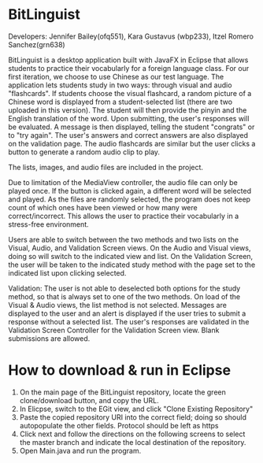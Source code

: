 # BitLinguist

Developers: Jennifer Bailey(ofq551), Kara Gustavus (wbp233), Itzel Romero Sanchez(grn638)

BitLinguist is a desktop application built with JavaFX in Eclipse that allows students to practice their vocabularly for a
foreign language class. For our first iteration, we choose to use Chinese as our test language. The application lets students 
study in two ways: through visual and audio "flashcards". If students choose the visual flashcard, a random picture of a Chinese 
word is displayed from a student-selected list (there are two uploaded in this version). The student will then provide the pinyin 
and the English translation of the word. Upon submitting, the user's responses will be evaluated. A message is then displayed, 
telling the student "congrats" or to "try again". The user's answers and correct answers are also displayed on the validation page. 
The audio flashcards are similar but the user clicks a button to generate a random audio clip to play. 

The lists, images, and audio files are included in the project.

Due to limitation of the MediaView controller, the audio file can only be played once. If the button is clicked again, a 
different word will be selected and played. As the files are randomly selected, the program does not keep count of which ones 
have been viewed or how many were correct/incorrect. This allows the user to practice their vocabularly in a stress-free environment.

Users are able to switch between the two methods and two lists on the Visual, Audio, and Validation Screen views. On the 
Audio and Visual views, doing so will switch to the indicated view and list. On the Validation Screen, the user will be taken 
to the indicated study method with the page set to the indicated list upon clicking selected. 

Validation: The user is not able to deselected both options for the study method, so that is always set to one of the two methods. 
On load of the Visual & Audio views, the list method is not selected. Messages are displayed to the user and an alert is displayed 
if the user tries to submit a response without a selected list. The user's responses are validated in the Validation Screen Controller 
for the Validation Screen view. Blank submissions are allowed.

# How to download & run in Eclipse
1. On the main page of the BitLinguist repository, locate the green clone/download button, and copy the URL.
2. In Elicpse, switch to the EGit view, and click "Clone Existing Repository"
3. Paste the copied repository URI into the correct field; doing so should autopopulate the other fields. Protocol should be 
   left as https
4. Click next and follow the directions on the following screens to select the master branch and indicate the local destination of 
   the repository.
5. Open Main.java and run the program.
